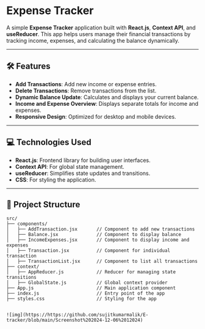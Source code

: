 # Expense Tracker  

A simple **Expense Tracker** application built with **React.js**, **Context API**, and **useReducer**. This app helps users manage their financial transactions by tracking income, expenses, and calculating the balance dynamically.  

---

## 🛠 Features  

- **Add Transactions**: Add new income or expense entries.  
- **Delete Transactions**: Remove transactions from the list.  
- **Dynamic Balance Update**: Calculates and displays your current balance.  
- **Income and Expense Overview**: Displays separate totals for income and expenses.  
- **Responsive Design**: Optimized for desktop and mobile devices.  

---

## 💻 Technologies Used  

- **React.js**: Frontend library for building user interfaces.  
- **Context API**: For global state management.  
- **useReducer**: Simplifies state updates and transitions.  
- **CSS**: For styling the application.  

---

## 📂 Project Structure  

```plaintext  
src/  
├── components/  
│   ├── AddTransaction.jsx       // Component to add new transactions  
│   ├── Balance.jsx              // Component to display balance  
│   ├── IncomeExpenses.jsx       // Component to display income and expenses  
│   ├── Transaction.jsx          // Component for individual transaction  
│   ├── TransactionList.jsx      // Component to list all transactions  
├── context/  
│   ├── AppReducer.js            // Reducer for managing state transitions  
│   ├── GlobalState.js           // Global context provider  
├── App.js                       // Main application component  
├── index.js                     // Entry point of the app  
├── styles.css                   // Styling for the app  


![img](https://https://github.com/sujitkumarmalik/E-tracker/blob/main/Screenshot%202024-12-06%2012024)

